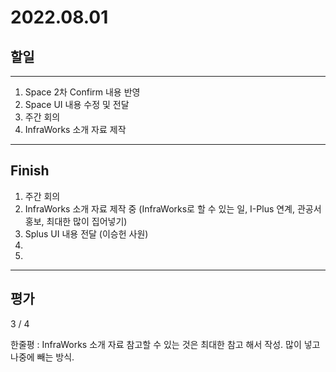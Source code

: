 # 2022.08.01

## 할일

------

1. Space 2차 Confirm 내용 반영
2. Space UI 내용 수정 및 전달
3. 주간 회의
4. InfraWorks 소개 자료 제작








------

## Finish

1. 주간 회의
2. InfraWorks 소개 자료 제작 중 (InfraWorks로 할 수 있는 일, I-Plus 연계, 관공서 홍보, 최대한 많이 집어넣기)
3. Splus UI 내용 전달 (이승헌 사원)
4. 
5. 


------

## 평가

  3 / 4

한줄평 : InfraWorks 소개 자료 참고할 수 있는 것은 최대한 참고 해서 작성. 많이 넣고 나중에 빼는 방식.